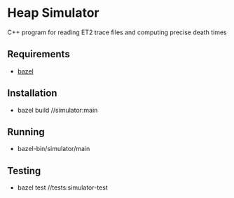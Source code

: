 # Heap Simulator
C++ program for reading ET2 trace files and computing precise death times

## Requirements
* [bazel](https://docs.bazel.build/versions/master/install.html)

## Installation
* bazel build //simulator:main

## Running
* bazel-bin/simulator/main

## Testing
* bazel test //tests:simulator-test


